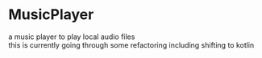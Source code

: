 # MusicPlayer
a music player to play local audio files <br />
this is currently going through some refactoring including shifting to kotlin

